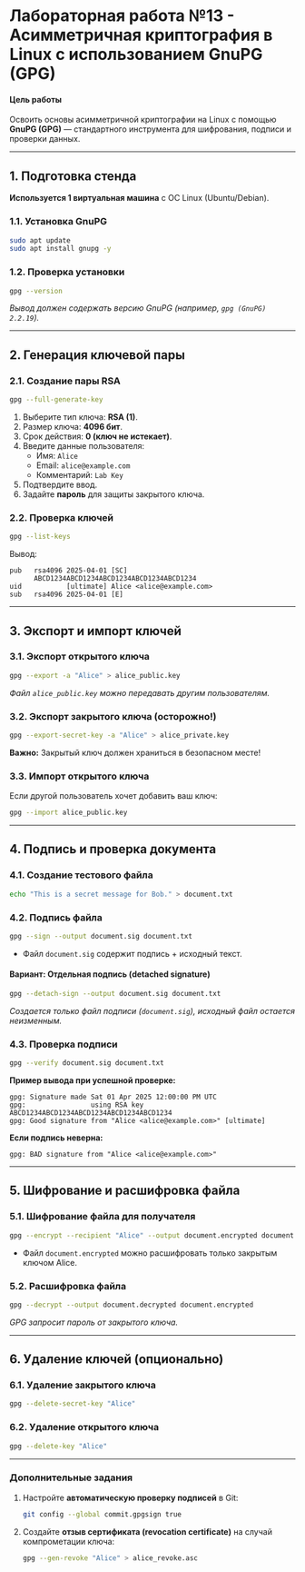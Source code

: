 # Лабораторная работа №13 - Асимметричная криптография в Linux с использованием GnuPG (GPG)  

#### **Цель работы**  
Освоить основы асимметричной криптографии на Linux с помощью **GnuPG (GPG)** — стандартного инструмента для шифрования, подписи и проверки данных.  

---

## **1. Подготовка стенда**  
**Используется 1 виртуальная машина** с ОС Linux (Ubuntu/Debian).  

### **1.1. Установка GnuPG**  
```bash
sudo apt update
sudo apt install gnupg -y
```  

### **1.2. Проверка установки**  
```bash
gpg --version
```  
*Вывод должен содержать версию GnuPG (например, `gpg (GnuPG) 2.2.19`).*  

---

## **2. Генерация ключевой пары**  

### **2.1. Создание пары RSA**  
```bash
gpg --full-generate-key
```  
1. Выберите тип ключа: **RSA (1)**.  
2. Размер ключа: **4096 бит**.  
3. Срок действия: **0 (ключ не истекает)**.  
4. Введите данные пользователя:  
   - Имя: `Alice`  
   - Email: `alice@example.com`  
   - Комментарий: `Lab Key`  
5. Подтвердите ввод.  
6. Задайте **пароль** для защиты закрытого ключа.  

### **2.2. Проверка ключей**  
```bash
gpg --list-keys
```  
Вывод:  
```text
pub   rsa4096 2025-04-01 [SC]
      ABCD1234ABCD1234ABCD1234ABCD1234ABCD1234
uid           [ultimate] Alice <alice@example.com>
sub   rsa4096 2025-04-01 [E]
```  

---

## **3. Экспорт и импорт ключей**  

### **3.1. Экспорт открытого ключа**  
```bash
gpg --export -a "Alice" > alice_public.key
```  
*Файл `alice_public.key` можно передавать другим пользователям.*  

### **3.2. Экспорт закрытого ключа (осторожно!)**  
```bash
gpg --export-secret-key -a "Alice" > alice_private.key
```  
**Важно:** Закрытый ключ должен храниться в безопасном месте!  

### **3.3. Импорт открытого ключа**  
Если другой пользователь хочет добавить ваш ключ:  
```bash
gpg --import alice_public.key
```  

---

## **4. Подпись и проверка документа**  

### **4.1. Создание тестового файла**  
```bash
echo "This is a secret message for Bob." > document.txt
```  

### **4.2. Подпись файла**  
```bash
gpg --sign --output document.sig document.txt
```  
- Файл `document.sig` содержит подпись + исходный текст.  

#### **Вариант: Отдельная подпись (detached signature)**  
```bash
gpg --detach-sign --output document.sig document.txt
```  
*Создается только файл подписи (`document.sig`), исходный файл остается неизменным.*  

### **4.3. Проверка подписи**  
```bash
gpg --verify document.sig document.txt
```  
**Пример вывода при успешной проверке:**  
```text
gpg: Signature made Sat 01 Apr 2025 12:00:00 PM UTC
gpg:                using RSA key ABCD1234ABCD1234ABCD1234ABCD1234ABCD1234
gpg: Good signature from "Alice <alice@example.com>" [ultimate]
```  

**Если подпись неверна:**  
```text
gpg: BAD signature from "Alice <alice@example.com>"
```  

---

## **5. Шифрование и расшифровка файла**  

### **5.1. Шифрование файла для получателя**  
```bash
gpg --encrypt --recipient "Alice" --output document.encrypted document.txt
```  
- Файл `document.encrypted` можно расшифровать только закрытым ключом Alice.  

### **5.2. Расшифровка файла**  
```bash
gpg --decrypt --output document.decrypted document.encrypted
```  
*GPG запросит пароль от закрытого ключа.*  

---

## **6. Удаление ключей (опционально)**  

### **6.1. Удаление закрытого ключа**  
```bash
gpg --delete-secret-key "Alice"
```  

### **6.2. Удаление открытого ключа**  
```bash
gpg --delete-key "Alice"
```  

---

### **Дополнительные задания**  
1. Настройте **автоматическую проверку подписей** в Git:  
   ```bash
   git config --global commit.gpgsign true
   ```  
2. Создайте **отзыв сертификата (revocation certificate)** на случай компрометации ключа:  
   ```bash
   gpg --gen-revoke "Alice" > alice_revoke.asc
   ```  